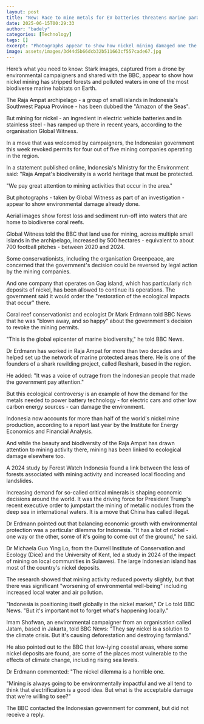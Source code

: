```yaml
---
layout: post
title: "New: Race to mine metals for EV batteries threatens marine paradise"
date: 2025-06-15T00:29:33
author: "badely"
categories: [Technology]
tags: []
excerpt: "Photographs appear to show how nickel mining damaged one the world's most diverse marine environments"
image: assets/images/3d44d5b66dcb32b511663cf557cade67.jpg
---
```


Here’s what you need to know: Stark images, captured from a drone by environmental campaigners and shared with the BBC, appear to show how nickel mining has stripped forests and polluted waters in one of the most biodiverse marine habitats on Earth.

The Raja Ampat archipelago - a group of small islands in Indonesia's Southwest Papua Province - has been dubbed the "Amazon of the Seas". 

But mining for nickel - an ingredient in electric vehicle batteries and in stainless steel - has ramped up there in recent years, according to the organisation Global Witness.

In a move that was welcomed by campaigners, the Indonesian government this week revoked permits for four out of five mining companies operating in the region.

In a statement published online, Indonesia's Ministry for the Environment said: "Raja Ampat's biodiversity is a world heritage that must be protected. 

"We pay great attention to mining activities that occur in the area."

But photographs - taken by Global Witness as part of an investigation - appear to show environmental damage already done. 

Aerial images show forest loss and sediment run-off into waters that are home to  biodiverse coral reefs.

Global Witness told the BBC that land use for mining, across multiple small islands in the archipelago, increased by 500 hectares - equivalent to about 700 football pitches -  between 2020 and 2024.

Some conservationists, including the organisation Greenpeace, are concerned that the government's decision could be reversed by legal action by the mining companies. 

And one company that operates on Gag island, which has particularly rich deposits of nickel, has been allowed to continue its operations. The government said it would order the "restoration of the ecological impacts that occur" there.

Coral reef conservationist and ecologist Dr Mark Erdmann told BBC News that he was "blown away, and so happy" about the government's decision to revoke the mining permits.

"This is the global epicenter of marine biodiversity," he told BBC News. 

Dr Erdmann has worked in Raja Ampat for more than two decades and helped set up the network of marine protected areas there. He is one of the founders of a shark rewilding project, called Reshark, based in the region. 

He added: "It was a voice of outrage from the Indonesian people that made the government pay attention."

But this ecological controversy is an example of how the demand for the metals needed to power battery technology - for electric cars and other low carbon energy sources - can damage the environment. 

Indonesia now accounts for more than half of the world's nickel mine production, according to a report last year by the Institute for Energy Economics and Financial Analysis.

And while the beauty and biodiversity of the Raja Ampat has drawn attention to mining activity there, mining has been linked to ecological damage elsewhere too. 

A 2024 study by Forest Watch Indonesia found a link between the loss of forests associated with mining activity and increased local flooding and landslides. 

Increasing demand for so-called critical minerals is shaping economic decisions around the world. It was the driving force for President Trump's recent executive order to jumpstart the mining of metallic nodules from the deep sea in international waters. It is a move that China has called illegal. 

Dr Erdmann pointed out that balancing economic growth with environmental protection was a particular dilemma for Indonesia. "It has a lot of nickel - one way or the other, some of it's going to come out of the ground," he said. 

Dr Michaela Guo Ying Lo, from the Durrell Institute of Conservation and Ecology (Dice) and the University of Kent, led a study in 2024 of the impact of mining on local communities in Sulawesi. The large Indonesian island has most of the country's nickel deposits. 

The research showed that mining activity reduced poverty slightly, but that there was significant "worsening of environmental well-being" including increased local water and air pollution. 

"Indonesia is positioning itself globally in the nickel market," Dr Lo told BBC News. "But it's important not to forget what's happening locally."

Imam Shofwan, an environmental campaigner from an organisation called Jatam, based in Jakarta, told BBC News: "They say nickel is a solution to the climate crisis. But it's causing deforestation and destroying farmland."

He also pointed out to the BBC that low-lying coastal areas, where some nickel deposits are found, are some of the places most vulnerable to the effects of climate change, including rising sea levels. 

Dr Erdmann commented: "The nickel dilemma is a horrible one. 

"Mining is always going to be environmentally impactful and we all tend to think that electrification is a good idea. But what is the acceptable damage that we're willing to see?" 

The BBC contacted the Indonesian government for comment, but did not receive a reply.  

